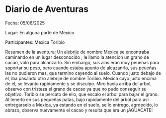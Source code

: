 # Diario de Aventuras

Fecha:
    05/06/2025

Lugar:
    En alguna parte de Mexico 

Participantes:
    Mexica
    Toribio
 
Resumen de la aventura:
    Un alebrije de nombre Mexica se encontraba caminando en un lugar desconocido , le llamo la atencion un grano de cacao, volo para alcanzarlo. Sin embargo, sus alas eran muy peueñas para soportar su peso, pero cuando estaba apunto de alcazanrlo, sus peueñas las no pudieron mas, que termino cayendo al suelo.
    Cuando justo debajo de el, iba pasando otro alebrije de nombre Toribio. Mexica cayo justo encima de el, se levanto rapidamente y se disculpo. Miro hacia arriba del arbol, observo con tristeza el grano de cacao ya que no pudo conseguir su objetivo.
    Toribio se percato de ello, que escalo el arbol para bajar el grano. Al tenerlo en sus pequeñas patas, bajo rapidamente del arbol para asi entregarselo a Mexica, ya estando en el suelo, se lo entrego, agrdecido, lo abrazo, observa nuevamente el cacao y resulta que era un ¡AGUACATE!

